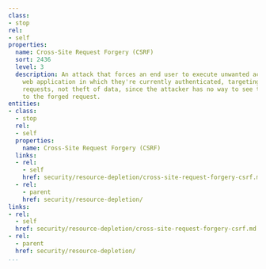 ```yaml
---
class:
- stop
rel:
- self
properties:
  name: Cross-Site Request Forgery (CSRF)
  sort: 2436
  level: 3
  description: An attack that forces an end user to execute unwanted actions on a
    web application in which they're currently authenticated, targeting state-changing
    requests, not theft of data, since the attacker has no way to see the response
    to the forged request.
entities:
- class:
  - stop
  rel:
  - self
  properties:
    name: Cross-Site Request Forgery (CSRF)
  links:
  - rel:
    - self
    href: security/resource-depletion/cross-site-request-forgery-csrf.md
  - rel:
    - parent
    href: security/resource-depletion/
links:
- rel:
  - self
  href: security/resource-depletion/cross-site-request-forgery-csrf.md
- rel:
  - parent
  href: security/resource-depletion/
...
```

